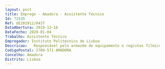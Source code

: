 ```yaml
--- 
layout: post
title: Emprego - Amadora - Assistente Técnico
Id: 72535
Ref: OE201912/0437
DataAbertura: 2019-12-16
DataFecho: 2020-01-04
Trabalho: Assistente Técnico
Empregador: Instituto Politécnico de Lisboa
Descricao:   Responsável pelo armazém de equipamento e registos fílmicos, de imagem, som e montagem do Departamento de Cinema.  Inventário e arquivo dos registos fílmicos, de imagem, som e montagem   Acompanhamento do inventário de materiais de imagem, som e montagem   Organizar e gerir o arquivo de trabalhos curriculares dos alunos ao longo dos anos lectivos   Reorganização e remodelação da listagem de equipamentos inventariados para uso mais orgânico em requisições   Garantir da manutenção do bom estado e arrumação do armazém e dos materiais   Assegurar e verificar a saída e entrada de material para os trabalhos dos alunos e para os filmes produzidos pela ESTC   Elaboração e verificação das requisições e guias de saída de material.
CodigoPostal: 2700-571 AMADORA
Concelho: Amadora
Distrito: Lisboa
--- 
```

